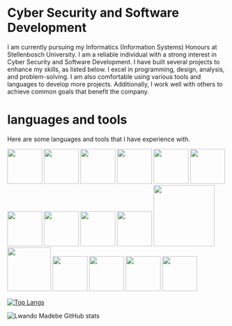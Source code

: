 # Cyber Security and Software Development 
I am currently pursuing my Informatics (Information Systems) Honours at Stellenbosch University. I am a reliable individual with a strong interest in Cyber Security and Software Development. I have built several projects to enhance my skills, as listed below. I excel in programming, design, analysis, and problem-solving. I am also comfortable using various tools and languages to develop more projects. Additionally, I work well with others to achieve common goals that benefit the company.

# languages and tools
Here are some languages and tools that I have experience with. 

<img src="https://github.com/LwandoMadebe/To-do-list/assets/147529941/020d2c7f-6239-4ca9-a8a3-4fb41e40f8a6" width='80'>
<img src="https://github.com/LwandoMadebe/To-do-list/assets/147529941/235201bc-7cd4-4a40-97e5-82f9e82f0acc" width='80'>
<img src="https://github.com/LwandoMadebe/To-do-list/assets/147529941/98d5a589-2ba0-47de-8852-a0541b6ffb09" width='80'>
<img src="https://github.com/LwandoMadebe/To-do-list/assets/147529941/fef3f566-3631-4f23-9637-d0c4649f7938" width='80'>
<img src="https://github.com/LwandoMadebe/To-do-list/assets/147529941/0c04c6c2-1d19-475f-bb13-42fc40bcd00f" width='80'>
<img src="https://github.com/LwandoMadebe/To-do-list/assets/147529941/6d8cb674-6da6-4b2a-ab1f-8f8feb8fd9f7" width='80'>
<img src="https://github.com/LwandoMadebe/To-do-list/assets/147529941/27b91e4e-8447-41a5-a62b-c1adf86b6a28" width='80'>
<img src="https://github.com/LwandoMadebe/To-do-list/assets/147529941/c3bc6b45-08c8-478a-9f23-da24ccf796b3" width='80'>
<img src="https://github.com/LwandoMadebe/To-do-list/assets/147529941/358fe42d-fa96-46e7-89a2-670a4a15ae82" width='80'>
<img src="https://github.com/LwandoMadebe/To-do-list/assets/147529941/9025bafd-da50-4a18-b497-558ac6d5322d" width='80'>
<img src="https://github.com/user-attachments/assets/008c802f-d45c-4d5f-b5db-b52c2d8eebbe" width='140'>
<img src="https://github.com/user-attachments/assets/43262a74-1bd1-46b8-a850-86ce3cf34100" width='100'>
<img src="https://github.com/LwandoMadebe/e-commerce-website/assets/147529941/671e4676-ce2b-4cc7-bce4-08da7276418f" width='80'>
<img src="https://github.com/user-attachments/assets/1c9d9c4d-fc5d-4792-988e-674bf56043e8" width='80'>
<img src="https://github.com/user-attachments/assets/521dde8b-e3cb-4168-bcd0-aa0c16428e9d" width='80'>
<img src="https://github.com/user-attachments/assets/c7257df5-492a-43be-9822-4e523a58c105" width='80'>







[![Top Langs](https://github-readme-stats.vercel.app/api/top-langs/?username=LwandoMadebe)](https://github.com/LwandoMadebe/github-readme-stats)

![Lwando Madebe GitHub stats](https://github-readme-stats.vercel.app/api?username=LwandoMadebe&theme=white&show_icons=true)





